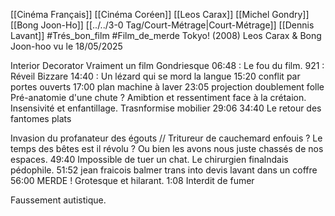 [[Cinéma Français]] [[Cinéma Coréen]] [[Leos Carax]] [[Michel Gondry]] [[Bong Joon-Ho]] [[../../3-0 Tag/Court-Métrage|Court-Métrage]]  [[Dennis Lavant]] #Trés_bon_film #Film_de_merde
Tokyo! (2008) Leos Carax & Bong Joon-hoo vu le 18/05/2025

Interior Decorator
	Vraiment un film Gondriesque
06:48 : Le fou du film. 
921 : Réveil Bizzare
14:40  : Un lézard qui se mord la langue
15:20 conflit par portes ouverts
17:00 plan machine à laver
23:05 projection doublement folle
Pré-anatomie d'une chute ? Amibtion et ressentiment face à la crétaion. Insensivité et enfantillage.
Trasnformise mobilier 29:06
34:40 Le retour des fantomes plats

Invasion du profanateur des égouts // Tritureur de cauchemard enfouis ?
Le temps des bêtes est il révolu ? Ou bien les avons nous juste chassés de nos espaces.
49:40 Impossible de tuer un chat. 
Le chirurgien finalndais pédophile.
51:52 jean fraicois balmer trans into devis lavant dans un coffre
56:00 MERDE ! 
Grotesque et hilarant. 
1:08 Interdit de fumer

Faussement autistique.


